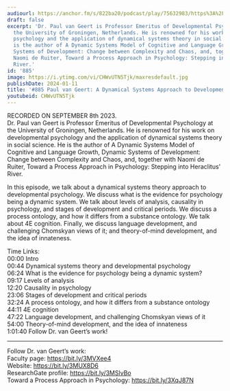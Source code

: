 ```yaml
---
audiourl: https://anchor.fm/s/822ba20/podcast/play/75632983/https%3A%2F%2Fd3ctxlq1ktw2nl.cloudfront.net%2Fstaging%2F2023-8-8%2Facd69fc5-f0fe-72f2-a406-7d18cad9e8f5.m4a
draft: false
excerpt: 'Dr. Paul van Geert is Professor Emeritus of Developmental Psychology at
  the University of Groningen, Netherlands. He is renowned for his work on developmental
  psychology and the application of dynamical systems theory in social science. He
  is the author of A Dynamic Systems Model of Cognitive and Language Growth, Dynamic
  Systems of Development: Change between Complexity and Chaos, and, together with
  Naomi de Ruiter, Toward a Process Approach in Psychology: Stepping into Heraclitus''
  River.'
id: '885'
image: https://i.ytimg.com/vi/CHWvUTN5Tjk/maxresdefault.jpg
publishDate: 2024-01-11
title: '#885 Paul van Geert: A Dynamical Systems Approach to Developmental Psychology'
youtubeid: CHWvUTN5Tjk
---
```

<div class="timelinks">

RECORDED ON SEPTEMBER 8th 2023.  
Dr. Paul van Geert is Professor Emeritus of Developmental Psychology at the University of Groningen, Netherlands. He is renowned for his work on developmental psychology and the application of dynamical systems theory in social science. He is the author of A Dynamic Systems Model of Cognitive and Language Growth, Dynamic Systems of Development: Change between Complexity and Chaos, and, together with Naomi de Ruiter, Toward a Process Approach in Psychology: Stepping into Heraclitus' River.

In this episode, we talk about a dynamical systems theory approach to developmental psychology. We discuss what is the evidence for psychology being a dynamic system. We talk about levels of analysis, causality in psychology, and stages of development and critical periods. We discuss a process ontology, and how it differs from a substance ontology. We talk about 4E cognition. Finally, we discuss language development, and challenging Chomskyan views of it; and theory-of-mind development, and the idea of innateness.

Time Links:  
<time>00:00</time> Intro  
<time>00:44</time> Dynamical systems theory and developmental psychology  
<time>06:24</time> What is the evidence for psychology being a dynamic system?  
<time>09:17</time> Levels of analysis  
<time>12:20</time> Causality in psychology  
<time>23:06</time> Stages of development and critical periods  
<time>32:24</time> A process ontology, and how it differs from a substance ontology  
<time>44:11</time> 4E cognition  
<time>47:22</time> Language development, and challenging Chomskyan views of it  
<time>54:00</time> Theory-of-mind development, and the idea of innateness  
<time>1:01:40</time> Follow Dr. van Geert’s work!

---

Follow Dr. van Geert’s work:  
Faculty page: https://bit.ly/3MVXee4  
Website: https://bit.ly/3MUX8D6  
ResearchGate profile: https://bit.ly/3MSlvBo  
Toward a Process Approach in Psychology: https://bit.ly/3XqJ87N
</div>

